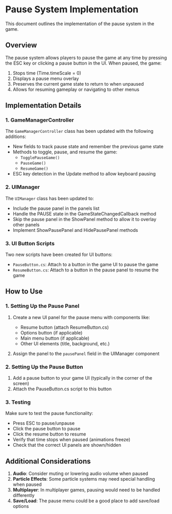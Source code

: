 # Pause System Implementation

This document outlines the implementation of the pause system in the game.

## Overview

The pause system allows players to pause the game at any time by pressing the ESC key or clicking a pause button in the UI. When paused, the game:

1. Stops time (Time.timeScale = 0)
2. Displays a pause menu overlay
3. Preserves the current game state to return to when unpaused
4. Allows for resuming gameplay or navigating to other menus

## Implementation Details

### 1. GameManagerController

The `GameManagerController` class has been updated with the following additions:

- New fields to track pause state and remember the previous game state
- Methods to toggle, pause, and resume the game:
  - `TogglePauseGame()`
  - `PauseGame()`
  - `ResumeGame()`
- ESC key detection in the Update method to allow keyboard pausing

### 2. UIManager

The `UIManager` class has been updated to:

- Include the pause panel in the panels list
- Handle the PAUSE state in the GameStateChangedCallback method
- Skip the pause panel in the ShowPanel method to allow it to overlay other panels
- Implement ShowPausePanel and HidePausePanel methods

### 3. UI Button Scripts

Two new scripts have been created for UI buttons:

- `PauseButton.cs`: Attach to a button in the game UI to pause the game
- `ResumeButton.cs`: Attach to a button in the pause panel to resume the game

## How to Use

### 1. Setting Up the Pause Panel

1. Create a new UI panel for the pause menu with components like:

   - Resume button (attach ResumeButton.cs)
   - Options button (if applicable)
   - Main menu button (if applicable)
   - Other UI elements (title, background, etc.)

2. Assign the panel to the `pausePanel` field in the UIManager component

### 2. Setting Up the Pause Button

1. Add a pause button to your game UI (typically in the corner of the screen)
2. Attach the PauseButton.cs script to this button

### 3. Testing

Make sure to test the pause functionality:

- Press ESC to pause/unpause
- Click the pause button to pause
- Click the resume button to resume
- Verify that time stops when paused (animations freeze)
- Check that the correct UI panels are shown/hidden

## Additional Considerations

1. **Audio**: Consider muting or lowering audio volume when paused
2. **Particle Effects**: Some particle systems may need special handling when paused
3. **Multiplayer**: In multiplayer games, pausing would need to be handled differently
4. **Save/Load**: The pause menu could be a good place to add save/load options
